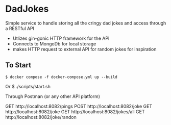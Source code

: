 # DadJokes
Simple service to handle storing all the cringy dad jokes and access through a RESTful API

- Utlizes gin-gonic HTTP framework for the API
- Connects to MongoDb for local storage
- makes HTTP request to external API for random jokes for inspiration

## To Start

    $ docker compose -f docker-compose.yml up --build
Or
    $ ./scripts/start.sh

Through Postman (or any other API platform)

GET http://localhost:8082/pings 
POST http://localhost:8082/joke
GET http://localhost:8082/joke 
GET http://localhost:8082/jokes/all
GET http://localhost:8082/joke/randon  


